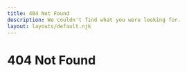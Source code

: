 ```yaml
---
title: 404 Not Found
description: We couldn't find what you were looking for.
layout: layouts/default.njk
---
```


# 404 Not Found
